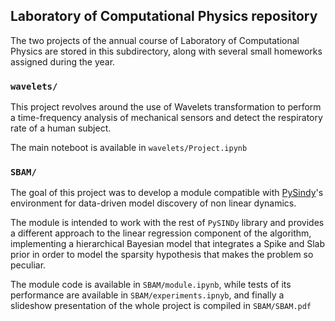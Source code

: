 ## Laboratory of Computational Physics repository

The two projects of the annual course of Laboratory of Computational Physics are stored in this subdirectory, along with several small homeworks assigned during the year.

### `wavelets/`

This project revolves around the use of Wavelets transformation to perform a time-frequency analysis of mechanical sensors and detect the respiratory rate of a human subject.

The main noteboot is available in `wavelets/Project.ipynb`
### `SBAM/`

The goal of this project was to develop a module compatible with [PySindy](https://github.com/dynamicslab/pysindy)'s environment for data-driven model discovery of non linear dynamics.

The module is intended to work with the rest of `PySINDy` library and provides a different approach to the linear regression component of the algorithm, implementing a hierarchical Bayesian model that integrates a Spike and Slab prior in order to model the sparsity hypothesis that makes the problem so peculiar.

The module code is available in `SBAM/module.ipynb`, while tests of its performance are available in `SBAM/experiments.ipnyb`, and finally a slideshow presentation of the whole project is compiled in `SBAM/SBAM.pdf`


